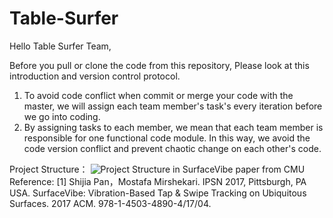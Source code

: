 
# Table-Surfer

Hello Table Surfer Team,

Before you pull or clone the code from this repository, Please look at this introduction and version control protocol.

1. To avoid code conflict when commit or merge your code with the master, we will assign each team member's task's every iteration before we go into coding.
2. By assigning tasks to each member, we mean that each team member is responsible for one functional code module. In this way, we avoid the code version conflict and prevent chaotic change on each other's code.

Project Structure：
![Project Structure in SurfaceVibe paper from CMU](https://github.com/saddenlar/Table-Surfer/raw/Project_structure.png)
Reference:
[1] Shijia Pan，Mostafa Mirshekari. IPSN 2017, Pittsburgh, PA USA. SurfaceVibe: Vibration-Based Tap & Swipe Tracking on Ubiquitous Surfaces. 2017 ACM. 978-1-4503-4890-4/17/04. 

